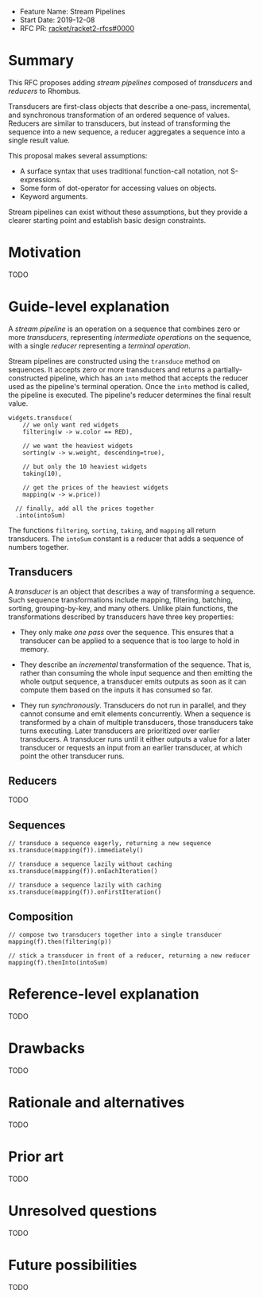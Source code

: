 - Feature Name: Stream Pipelines
- Start Date: 2019-12-08
- RFC PR: [racket/racket2-rfcs#0000](https://github.com/racket/racket2-rfcs/pull/0000)

# Summary
[summary]: #summary

This RFC proposes adding *stream pipelines* composed of *transducers* and *reducers* to Rhombus.

Transducers are first-class objects that describe a one-pass, incremental, and synchronous transformation of an ordered sequence of values. Reducers are similar to transducers, but instead of transforming the sequence into a new sequence, a reducer aggregates a sequence into a single result value.

This proposal makes several assumptions:

- A surface syntax that uses traditional function-call notation, not S-expressions.
- Some form of dot-operator for accessing values on objects.
- Keyword arguments.

Stream pipelines can exist without these assumptions, but they provide a clearer starting point and establish basic design constraints.

# Motivation
[motivation]: #motivation

TODO

# Guide-level explanation
[guide-level-explanation]: #guide-level-explanation

A *stream pipeline* is an operation on a sequence that combines zero or more *transducers*, representing *intermediate operations* on the sequence, with a single *reducer* representing a *terminal operation*.

Stream pipelines are constructed using the `transduce` method on sequences. It accepts zero or more transducers and returns a partially-constructed pipeline, which has an `into` method that accepts the reducer used as the pipeline's terminal operation. Once the `into` method is called, the pipeline is executed. The pipeline's reducer determines the final result value.

```rhombus
widgets.transduce(
    // we only want red widgets
    filtering(w -> w.color == RED),

    // we want the heaviest widgets
    sorting(w -> w.weight, descending=true),

    // but only the 10 heaviest widgets
    taking(10),

    // get the prices of the heaviest widgets
    mapping(w -> w.price))

  // finally, add all the prices together
  .into(intoSum)
```

The functions `filtering`, `sorting`, `taking`, and `mapping` all return transducers. The `intoSum` constant is a reducer that adds a sequence of numbers together.

## Transducers

A *transducer* is an object that describes a way of transforming a sequence. Such sequence transformations include mapping, filtering, batching, sorting, grouping-by-key, and many others. Unlike plain functions, the transformations described by transducers have three key properties:

- They only make *one pass* over the sequence. This ensures that a transducer can be applied to a sequence that is too large to hold in memory.

- They describe an *incremental* transformation of the sequence. That is, rather than consuming the whole input sequence and then emitting the whole output sequence, a transducer emits outputs as soon as it can compute them based on the inputs it has consumed so far.

- They run *synchronously*. Transducers do not run in parallel, and they cannot consume and emit elements concurrently. When a sequence is transformed by a chain of multiple transducers, those transducers take turns executing. Later transducers are prioritized over earlier transducers. A transducer runs until it either outputs a value for a later transducer or requests an input from an earlier transducer, at which point the other transducer runs.

## Reducers

TODO

## Sequences

```
// transduce a sequence eagerly, returning a new sequence
xs.transduce(mapping(f)).immediately()

// transduce a sequence lazily without caching
xs.transduce(mapping(f)).onEachIteration()

// transduce a sequence lazily with caching
xs.transduce(mapping(f)).onFirstIteration()
```

## Composition

```
// compose two transducers together into a single transducer
mapping(f).then(filtering(p))

// stick a transducer in front of a reducer, returning a new reducer
mapping(f).thenInto(intoSum)
```

# Reference-level explanation
[reference-level-explanation]: #reference-level-explanation

TODO

# Drawbacks
[drawbacks]: #drawbacks

TODO

# Rationale and alternatives
[rationale-and-alternatives]: #rationale-and-alternatives

TODO

# Prior art
[prior-art]: #prior-art

TODO

# Unresolved questions
[unresolved-questions]: #unresolved-questions

TODO

# Future possibilities
[future-possibilities]: #future-possibilities

TODO
